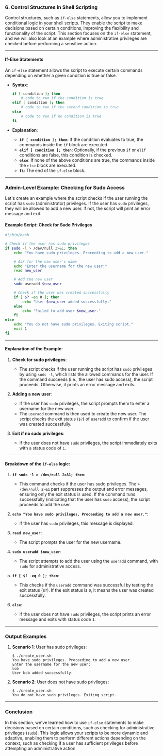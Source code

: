 ### **6. Control Structures in Shell Scripting**

Control structures, such as `if-else` statements, allow you to implement conditional logic in your shell scripts. They enable the script to make decisions based on certain conditions, improving the flexibility and functionality of the script. This section focuses on the `if-else` statement, and we will also look at an example where administrative privileges are checked before performing a sensitive action.

---

#### **If-Else Statements**

An `if-else` statement allows the script to execute certain commands depending on whether a given condition is true or false. 

- **Syntax**:

  ```bash
  if [ condition ]; then
      # code to run if the condition is true
  elif [ condition ]; then
      # code to run if the second condition is true
  else
      # code to run if no condition is true
  fi
  ```

- **Explanation**:
  - **`if [ condition ]; then`**: If the condition evaluates to true, the commands inside the `if` block are executed.
  - **`elif [ condition ]; then`**: Optionally, if the previous `if` or `elif` conditions are false, this condition is checked.
  - **`else`**: If none of the above conditions are true, the commands inside the `else` block are executed.
  - **`fi`**: The end of the `if-else` block.

---

### **Admin-Level Example: Checking for Sudo Access**

Let's create an example where the script checks if the user running the script has `sudo` (administrator) privileges. If the user has `sudo` privileges, they will be allowed to add a new user. If not, the script will print an error message and exit.

#### **Example Script: Check for Sudo Privileges**

```bash
#!/bin/bash

# Check if the user has sudo privileges
if sudo -l > /dev/null 2>&1; then
    echo "You have sudo privileges. Proceeding to add a new user."

    # Ask for the new user's name
    echo "Enter the username for the new user:"
    read new_user

    # Add the new user
    sudo useradd $new_user

    # Check if the user was created successfully
    if [ $? -eq 0 ]; then
        echo "User $new_user added successfully."
    else
        echo "Failed to add user $new_user."
    fi
else
    echo "You do not have sudo privileges. Exiting script."
    exit 1
fi
```

---

#### **Explanation of the Example:**

1. **Check for sudo privileges**: 
   - The script checks if the user running the script has `sudo` privileges by using `sudo -l`, which lists the allowed commands for the user. If the command succeeds (i.e., the user has sudo access), the script proceeds. Otherwise, it prints an error message and exits.

2. **Adding a new user**:
   - If the user has `sudo` privileges, the script prompts them to enter a username for the new user.
   - The `useradd` command is then used to create the new user. The script checks the exit status (`$?`) of `useradd` to confirm if the user was created successfully.

3. **Exit if no sudo privileges**:
   - If the user does not have `sudo` privileges, the script immediately exits with a status code of `1`.

---

#### **Breakdown of the `if-else` logic**:

1. **`if sudo -l > /dev/null 2>&1; then`**:
   - This command checks if the user has sudo privileges. The `> /dev/null 2>&1` part suppresses the output and error messages, ensuring only the exit status is used. If the command runs successfully (indicating that the user has `sudo` access), the script proceeds to add the user.

2. **`echo "You have sudo privileges. Proceeding to add a new user."`**:
   - If the user has `sudo` privileges, this message is displayed.

3. **`read new_user`**:
   - The script prompts the user for the new username.

4. **`sudo useradd $new_user`**:
   - The script attempts to add the user using the `useradd` command, with `sudo` for administrative access.

5. **`if [ $? -eq 0 ]; then`**:
   - This checks if the `useradd` command was successful by testing the exit status (`$?`). If the exit status is `0`, it means the user was created successfully.

6. **`else`**:
   - If the user does not have `sudo` privileges, the script prints an error message and exits with status code `1`.

---

### **Output Examples**

1. **Scenario 1**: User has sudo privileges:
   
   ```
   $ ./create_user.sh
   You have sudo privileges. Proceeding to add a new user.
   Enter the username for the new user:
   bob
   User bob added successfully.
   ```

2. **Scenario 2**: User does not have sudo privileges:
   
   ```
   $ ./create_user.sh
   You do not have sudo privileges. Exiting script.
   ```

---

### **Conclusion**

In this section, we've learned how to use `if-else` statements to make decisions based on certain conditions, such as checking for administrative privileges (`sudo`). This logic allows your scripts to be more dynamic and adaptive, enabling them to perform different actions depending on the context, such as checking if a user has sufficient privileges before attempting an administrative action.
